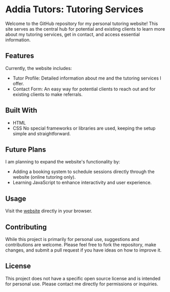 # Addia Tutors: Tutoring Services
Welcome to the GitHub repository for my personal tutoring website! This site serves as the central hub for potential and existing clients to learn more about my tutoring services, get in contact, and access essential information.

## Features
Currently, the website includes:
- Tutor Profile: Detailed information about me and the tutoring services I offer.
- Contact Form: An easy way for potential clients to reach out and for existing clients to make referrals.

## Built With
- HTML
- CSS
No special frameworks or libraries are used, keeping the setup simple and straightforward.

## Future Plans
I am planning to expand the website's functionality by:
- Adding a booking system to schedule sessions directly through the website (online tutoring only).
- Learning JavaScript to enhance interactivity and user experience.

## Usage
Visit the [website](https://addiaa.github.io/tutors/) directly in your browser.

## Contributing
While this project is primarily for personal use, suggestions and contributions are welcome. Please feel free to fork the repository, make changes, and submit a pull request if you have ideas on how to improve it.

## License
This project does not have a specific open source license and is intended for personal use. Please contact me directly for permissions or inquiries.